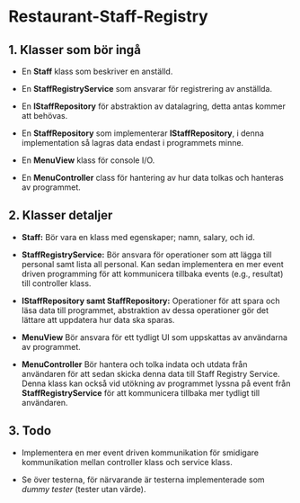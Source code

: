 # Restaurant-Staff-Registry

## 1. Klasser som bör ingå

- En **Staff** klass som beskriver en anställd.

- En **StaffRegistryService** som ansvarar för registrering av anställda.

- En **IStaffRepository** för abstraktion av datalagring, detta antas kommer att behövas.

- En **StaffRepository** som implementerar **IStaffRepository**, i denna implementation så lagras data endast i programmets minne.

- En **MenuView** klass för console I/O.

- En **MenuController** class för hantering av hur data tolkas och hanteras av programmet.

## 2. Klasser detaljer

- **Staff:** Bör vara en klass med egenskaper; namn, salary, och id.

-  **StaffRegistryService:** Bör ansvara för operationer som att lägga till personal samt lista all personal.
Kan sedan implementera en mer event driven programming för att kommunicera tillbaka events (e.g., resultat) till controller klass.

- **IStaffRepository samt StaffRepository:** Operationer för att spara och läsa data till programmet, abstraktion av dessa operationer gör det lättare att uppdatera hur data ska sparas.

- **MenuView** Bör ansvara för ett tydligt UI som uppskattas av användarna av programmet.

- **MenuController** Bör hantera och tolka indata och utdata från användaren för att sedan skicka denna data till Staff Registry Service.
Denna klass kan också vid utökning av programmet lyssna på event från **StaffRegistryService** för att kommunicera tillbaka mer tydligt till användaren.

## 3. Todo

- Implementera en mer event driven kommunikation för smidigare kommunikation mellan controller klass och service klass.

- Se över testerna, för närvarande är testerna implementerade som *dummy tester* (tester utan värde).
